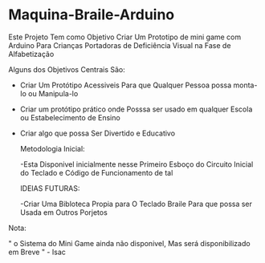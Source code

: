 # Maquina-Braile-Arduino

Este Projeto Tem como Objetivo Criar Um Prototipo de mini game 
com Arduino Para Crianças Portadoras de Deficiência Visual na Fase de Alfabetização

Alguns dos Objetivos Centrais São:

- Criar Um Protótipo Acessiveis Para que Qualquer Pessoa possa monta-lo ou Manipula-lo
  
- Criar um protótipo prático onde Posssa ser usado em qualquer Escola ou Estabelecimento de Ensino

- Criar algo que possa Ser Divertido e Educativo

  Metodologia Inicial:

  -Esta Disponivel inicialmente nesse Primeiro Esboço do Circuito Inicial do Teclado e Código de Funcionamento de tal

  IDEIAS FUTURAS:
  
  -Criar Uma Bibloteca Propia para O Teclado Braile Para que possa ser Usada em Outros Porjetos

Nota:

  " o Sistema do Mini Game ainda não disponivel, Mas será disponibilizado em Breve "
                                                                           - Isac

                          
